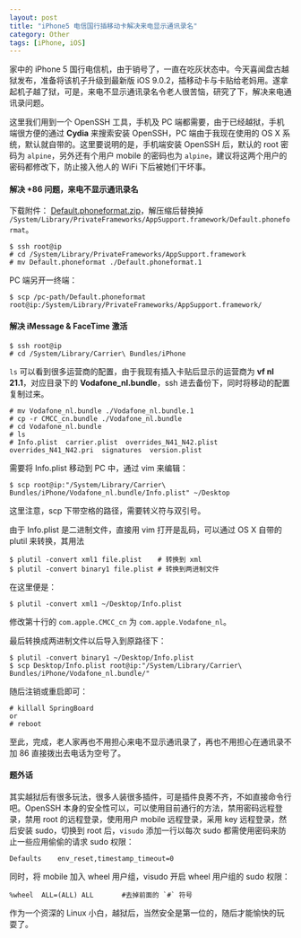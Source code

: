 ```yaml
---
layout: post
title: "iPhone5 电信国行插移动卡解决来电显示通讯录名"
category: Other
tags: [iPhone, iOS]
---
```


家中的 iPhone 5 国行电信机，由于销号了，一直在吃灰状态中。今天喜闻盘古越狱发布，准备将该机子升级到最新版 iOS 9.0.2，插移动卡与卡贴给老妈用。遂拿起机子越了狱，可是，来电不显示通讯录名令老人很苦恼，研究了下，解决来电通讯录问题。

这里我们用到一个 OpenSSH 工具，手机及 PC 端都需要，由于已经越狱，手机端很方便的通过 **Cydia** 来搜索安装 OpenSSH，PC 端由于我现在使用的 OS X 系统，默认就自带的。这里要说明的是，手机端安装 OpenSSH 后，默认的 root 密码为 `alpine`，另外还有个用户 mobile 的密码也为 `alpine`，建议将这两个用户的密码都修改下，防止接入他人的 WiFi 下后被她们干坏事。

<!-- more -->

#### 解决 +86 问题，来电不显示通讯录名

下载附件： [Default.phoneformat.zip](http://cdn.09hd.com/images/2015/10/Default.phoneformat.zip)，解压缩后替换掉 `/System/Library/PrivateFrameworks/AppSupport.framework/Default.phoneformat`。

    $ ssh root@ip
    # cd /System/Library/PrivateFrameworks/AppSupport.framework
    # mv Default.phoneformat ./Default.phoneformat.1

PC 端另开一终端：

    $ scp /pc-path/Default.phoneformat root@ip:/System/Library/PrivateFrameworks/AppSupport.framework/

#### 解决 iMessage & FaceTime 激活

    $ ssh root@ip
    # cd /System/Library/Carrier\ Bundles/iPhone

`ls` 可以看到很多运营商的配置，由于我现有插入卡贴后显示的运营商为 **vf nl 21.1**，对应目录下的 **Vodafone_nl.bundle**，ssh 进去备份下，同时将移动的配置复制过来。

    # mv Vodafone_nl.bundle ./Vodafone_nl.bundle.1
    # cp -r CMCC_cn.bundle ./Vodafone_nl.bundle
    # cd Vodafone_nl.bundle
    # ls
    # Info.plist  carrier.plist  overrides_N41_N42.plist  overrides_N41_N42.pri  signatures  version.plist

需要将 Info.plist 移动到 PC 中，通过 vim 来编辑：

    $ scp root@ip:"/System/Library/Carrier\ Bundles/iPhone/Vodafone_nl.bundle/Info.plist" ~/Desktop

这里注意，scp 下带空格的路径，需要转义符与双引号。

由于 Info.plist 是二进制文件，直接用 vim 打开是乱码，可以通过 OS X 自带的 plutil 来转换，其用法

    $ plutil -convert xml1 file.plist    # 转换到 xml
    $ plutil -convert binary1 file.plist # 转换到两进制文件

在这里便是：

    $ plutil -convert xml1 ~/Desktop/Info.plist

修改第十行的 `com.apple.CMCC_cn` 为 `com.apple.Vodafone_nl`。

最后转换成两进制文件以后导入到原路径下：

    $ plutil -convert binary1 ~/Desktop/Info.plist
    $ scp Desktop/Info.plist root@ip:"/System/Library/Carrier\ Bundles/iPhone/Vodafone_nl.bundle/"

随后注销或重启即可：

    # killall SpringBoard
    or
    # reboot

至此，完成，老人家再也不用担心来电不显示通讯录了，再也不用担心在通讯录不加 86 直接拨出去电话为空号了。

#### 题外话

其实越狱后有很多玩法，很多人装很多插件，可是插件良莠不齐，不如直接命令行吧。OpenSSH 本身的安全性可以，可以使用目前通行的方法，禁用密码远程登录，禁用 root 的远程登录，使用用户 mobile 远程登录，采用 key 远程登录，然后安装 sudo，切换到 root 后，`visudo` 添加一行以每次 sudo 都需使用密码来防止一些应用偷偷的请求 sudo 权限：

    Defaults    env_reset,timestamp_timeout=0

同时，将 mobile 加入 wheel 用户组，visudo 开启 wheel 用户组的 sudo 权限：

    %wheel  ALL=(ALL) ALL       #去掉前面的 `#` 符号

作为一个资深的 Linux 小白，越狱后，当然安全是第一位的，随后才能愉快的玩耍了。
